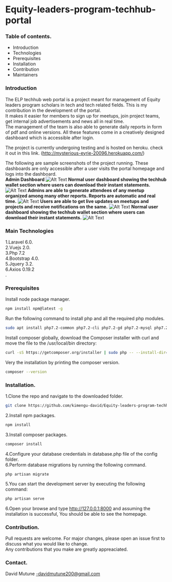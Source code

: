 # Equity-leaders-program-techhub-portal

### Table of contents.</br>
* Introduction
* Technologies
* Prerequisites
* Installation
* Contribution
* Maintainers



### Introduction </br>
The ELP techhub web portal is a project meant for management of Equity leaders program scholars in tech and tech related fields. This is my contribution in the development of the portal.</br>
It makes it easier for members to sign up for meetups, join project teams, get internal job advertisements and news all in real  time.</br>The management of the team is also able to generate daily reports in form of pdf and online versions. All these features come in a creatively designed dashboard which is accessible after login.</br>

The project is currently undergoing testing and is hosted on heroku. check it out in this link.
(http://mysterious-eyrie-20096.herokuapp.com/)

The following are sample screenshots of the project running. These dashboards are only accessible after a user visits the portal homepage and logs into the dashboard.</br>
**Admin Dashboard**
![Alt Text](https://davikani.s3.eu-west-3.amazonaws.com/githubProjectsImages/ELPtechhub/adminpanel2.png)
**Normal user dashboard showing the techhub wallet section where users can download their instant statements.**
![Alt Text](https://davikani.s3.eu-west-3.amazonaws.com/githubProjectsImages/ELPtechhub/user.png)
**Admins are able to generate attendees of any meetup organized among many other reports.   Reports are automatic and real time.**
![Alt Text](https://davikani.s3.eu-west-3.amazonaws.com/githubProjectsImages/ELPtechhub/meetups.png)
**Users are able to get live updates on meetups and projects and receive notifications on the same.**
![Alt Text](https://davikani.s3.eu-west-3.amazonaws.com/githubProjectsImages/ELPtechhub/news.png)
**Normal user dashboard showing the techhub wallet section where users can download their instant statements.**
![Alt Text](https://davikani.s3.eu-west-3.amazonaws.com/githubProjectsImages/ELPtechhub/user.png)

### Main Technologies </br>
1.Laravel 6.0.</br>
2.Vuejs 2.0.</br>
3.Php 7.2</br>
4.Bootstrap 4.0.</br>
5.Jquery 3.2. </br>
6.Axios 0.19.2 </br>.


### Prerequisites </br>
Install node package manager.
```bash
npm install npm@latest -g
```
Run the following command to install php and all the required php modules.
```bash
sudo apt install php7.2-common php7.2-cli php7.2-gd php7.2-mysql php7.2-curl php7.2-intl php7.2-mbstring php7.2-bcmath php7.2-imap php7.2-xml php7.2-zip
```
Install composer globally, download the Composer installer with curl and move the file to the /usr/local/bin directory:
```bash
curl -sS https://getcomposer.org/installer | sudo php -- --install-dir=/usr/local/bin --filename=composer
```
Very the installation by printing the composer version.
```bash
composer --version
```
### Installation. </br>
1.Clone the repo and navigate to the downloaded folder.
```bash
git clone https://github.com/kimengu-david/Equity-leaders-program-techhub-portal
```
2.Install npm packages.
```bash
npm install
```
3.Install composer packages.
```bash
composer install
```
4.Configure your database credentials in database.php file of the config folder.</br>
6.Perform database migrations by running the following command.
```bash.
php artisan migrate
```
5.You can start the development server by executing the following command:
```bash
php artisan serve
```
6.Open your browse and type http://127.0.0.1:8000 and assuming the installation is successful, You should be able to see the homepage.




### Contribution.
Pull requests are welcome. For major changes, please open an issue first to discuss what you would like to change.</br>
Any contributions that you make are greatly appreaciated.
  

### Contact.
David Mutune -davidmutune200@gmail.com





 
